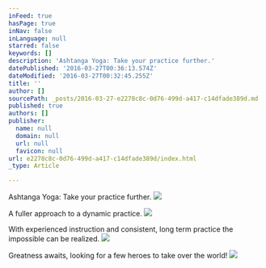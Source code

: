 ```yaml
---
inFeed: true
hasPage: true
inNav: false
inLanguage: null
starred: false
keywords: []
description: 'Ashtanga Yoga: Take your practice further.'
datePublished: '2016-03-27T00:36:13.574Z'
dateModified: '2016-03-27T00:32:45.255Z'
title: ''
author: []
sourcePath: _posts/2016-03-27-e2278c8c-0d76-499d-a417-c14dfade389d.md
published: true
authors: []
publisher:
  name: null
  domain: null
  url: null
  favicon: null
url: e2278c8c-0d76-499d-a417-c14dfade389d/index.html
_type: Article

---
```

Ashtanga Yoga: Take your practice further.
![](https://the-grid-user-content.s3-us-west-2.amazonaws.com/b8ccb02f-ab40-41fb-81c1-63204c420ec2.jpg)

A fuller approach to a dynamic practice.
![](https://the-grid-user-content.s3-us-west-2.amazonaws.com/e6cf7c72-2387-408b-a7db-8a4700ea01a3.jpg)

With experienced instruction and consistent, long term practice the impossible can be realized.
![](https://the-grid-user-content.s3-us-west-2.amazonaws.com/cc614444-cd36-4f14-a388-f9896a4487a2.jpg)

Greatness awaits, looking for a few heroes to take over the world!
![](https://the-grid-user-content.s3-us-west-2.amazonaws.com/9d7d55db-9cf4-4a6b-a1ff-df8cf1b94965.jpg)